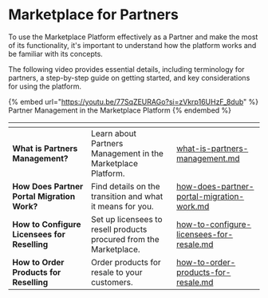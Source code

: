 # Marketplace for Partners

To use the Marketplace Platform effectively as a Partner and make the most of its functionality, it's important to understand how the platform works and be familiar with its concepts.

The following video provides essential details, including terminology for partners, a step-by-step guide on getting started, and key considerations for using the platform.

{% embed url="https://youtu.be/77SqZEURAGo?si=zVkrp16UHzF_8dub" %}
Partner Management in the Marketplace Platform
{% endembed %}

<table data-card-size="large" data-view="cards"><thead><tr><th></th><th></th><th data-hidden data-card-target data-type="content-ref"></th></tr></thead><tbody><tr><td><strong>What is Partners Management?</strong></td><td>Learn about Partners Management in the Marketplace Platform.</td><td><a href="what-is-partners-management.md">what-is-partners-management.md</a></td></tr><tr><td><strong>How Does Partner Portal Migration Work?</strong></td><td>Find details on the transition and what it means for you.</td><td><a href="how-does-partner-portal-migration-work.md">how-does-partner-portal-migration-work.md</a></td></tr><tr><td><strong>How to Configure Licensees for Reselling</strong></td><td>Set up licensees to resell products procured from the Marketplace.</td><td><a href="how-to-configure-licensees-for-resale.md">how-to-configure-licensees-for-resale.md</a></td></tr><tr><td><strong>How to Order Products for Reselling</strong></td><td>Order products for resale to your customers.</td><td><a href="how-to-order-products-for-resale.md">how-to-order-products-for-resale.md</a></td></tr></tbody></table>
